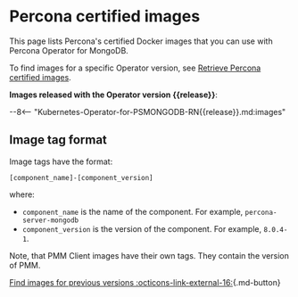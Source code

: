 # Percona certified images

This page lists Percona's certified Docker images that you can use with Percona Operator for MongoDB.

To find images for a specific Operator version, see [Retrieve Percona certified images](image-query.md).

**Images released with the Operator version {{release}}**:


--8<-- "Kubernetes-Operator-for-PSMONGODB-RN{{release}}.md:images"

## Image tag format

Image tags have the format:

   `[component_name]-[component_version]`

where:

* `component_name` is the name of the component. For example, `percona-server-mongodb`
* `component_version` is the version of the component. For example, `8.0.4-1`.

Note, that PMM Client images have their own tags. They contain the version
of PMM.

[Find images for previous versions :octicons-link-external-16:](https://docs.percona.com/legacy-documentation/){.md-button}
